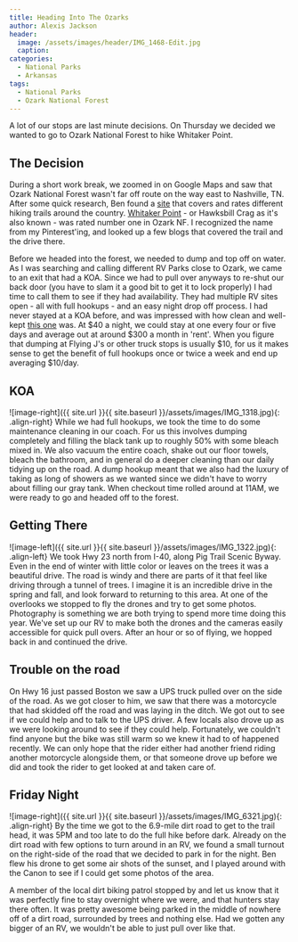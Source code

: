 ```yaml
---
title: Heading Into The Ozarks
author: Alexis Jackson
header:
  image: /assets/images/header/IMG_1468-Edit.jpg
  caption:
categories:
  - National Parks
  - Arkansas
tags:
  - National Parks
  - Ozark National Forest
---
```


A lot of our stops are last minute decisions. On Thursday we decided we wanted to go to Ozark National Forest to hike Whitaker Point.

## The Decision

During a short work break, we zoomed in on Google Maps and saw that Ozark National Forest wasn't far off route on the way east to Nashville, TN. After some quick research, Ben found a [site](https://www.alltrails.com/) that covers and rates different hiking trails around the country. [Whitaker Point](https://www.alltrails.com/trail/us/arkansas/whitaker-point-trail-hawksbill-crag) - or Hawksbill Crag as it's also known - was rated number one in Ozark NF. I recognized the name from my Pinterest'ing, and looked up a few blogs that covered the trail and the drive there.

Before we headed into the forest, we needed to dump and top off on water. As I was searching and calling different RV Parks close to Ozark, we came to an exit that had a KOA. Since we had to pull over anyways to re-shut our back door (you have to slam it a good bit to get it to lock properly) I had time to call them to see if they had availability. They had multiple RV sites open - all with full hookups - and an easy night drop off process. I had never stayed at a KOA before, and was impressed with how clean and well-kept [this one](https://goo.gl/maps/1WyeTjxiu7U2) was. At $40 a night, we could stay at one every four or five days and average out at around $300 a month in 'rent'. When you figure that dumping at Flying J's or other truck stops is usually $10, for us it makes sense to get the benefit of full hookups once or twice a week and end up averaging $10/day.

## KOA

![image-right]({{ site.url }}{{ site.baseurl }}/assets/images/IMG_1318.jpg){: .align-right}
While we had full hookups, we took the time to do some maintenance cleaning in our coach. For us this involves dumping completely and filling the black tank up to roughly 50% with some bleach mixed in. We also vacuum the entire coach, shake out our floor towels, bleach the bathroom, and in general do a deeper cleaning than our daily tidying up on the road. A dump hookup meant that we also had the luxury of taking as long of showers as we wanted since we didn't have to worry about filling our gray tank. When checkout time rolled around at 11AM, we were ready to go and headed off to the forest.

## Getting There

![image-left]({{ site.url }}{{ site.baseurl }}/assets/images/IMG_1322.jpg){: .align-left}
We took Hwy 23 north from I-40, along Pig Trail Scenic Byway. Even in the end of winter with little color or leaves on the trees it was a beautiful drive. The road is windy and there are parts of it that feel like driving through a tunnel of trees. I imagine it is an incredible drive in the spring and fall, and look forward to returning to this area. At one of the overlooks we stopped to fly the drones and try to get some photos. Photography is something we are both trying to spend more time doing this year. We've set up our RV to make both the drones and the cameras easily accessible for quick pull overs. After an hour or so of flying, we hopped back in and continued the drive.

## Trouble on the road

On Hwy 16 just passed Boston we saw a UPS truck pulled over on the side of the road. As we got closer to him, we saw that there was a motorcycle that had skidded off the road and was laying in the ditch. We got out to see if we could help and to talk to the UPS driver. A few locals also drove up as we were looking around to see if they could help. Fortunately, we couldn't find anyone but the bike was still warm so we knew it had to of happened recently. We can only hope that the rider either had another friend riding another motorcycle alongside them, or that someone drove up before we did and took the rider to get looked at and taken care of.

## Friday Night

![image-right]({{ site.url }}{{ site.baseurl }}/assets/images/IMG_6321.jpg){: .align-right}
By the time we got to the 6.9-mile dirt road to get to the trail head, it was 5PM and too late to do the full hike before dark. Already on the dirt road with few options to turn around in an RV, we found a small turnout on the right-side of the road that we decided to park in for the night. Ben flew his drone to get some air shots of the sunset, and I played around with the Canon to see if I could get some photos of the area.

A member of the local dirt biking patrol stopped by and let us know that it was perfectly fine to stay overnight where we were, and that hunters stay there often. It was pretty awesome being parked in the middle of nowhere off of a dirt road, surrounded by trees and nothing else. Had we gotten any bigger of an RV, we wouldn't be able to just pull over like that.
